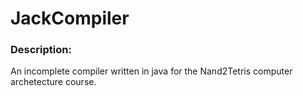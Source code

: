 # JackCompiler

### Description:
An incomplete compiler written in java for the Nand2Tetris computer archetecture course. 
